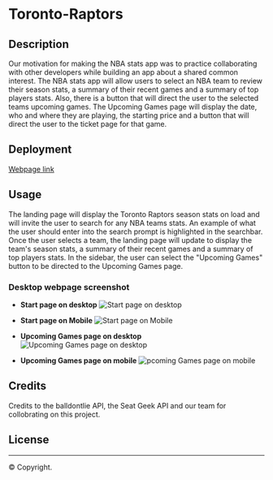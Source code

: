 # Toronto-Raptors

## Description
 Our motivation for making the NBA stats app was to practice collaborating with other developers while building an app about a shared common interest. The NBA stats app will allow users to select an NBA team to review their season stats, a summary of their recent games and a summary of top players stats. Also, there is a button that will direct the user to the selected teams upcoming games. The Upcoming Games page will display the date, who and where they are playing, the starting price and a button that will direct the user to the ticket page for that game.  


## Deployment
<a href="">Webpage link</a>

## Usage
The landing page will display the Toronto Raptors season stats on load and will invite the user to search for any NBA teams stats. An example of what the user should enter into the search prompt is highlighted in the searchbar. Once the user selects a team, the landing page will update to display the team's season stats, a summary of their recent games and a summary of top players stats. In the sidebar, the user can select the "Upcoming Games" button to be directed to the Upcoming Games page. 

### Desktop webpage screenshot
* <b>Start page on desktop</b>
<img src="" alt ="Start page on desktop"><br>

* <b>Start page on Mobile</b>
<img src="" alt ="Start page on Mobile"><br>

* <b>Upcoming Games page on desktop</b>
<img src="" alt ="Upcoming Games page on desktop"><br>

* <b>Upcoming Games page on mobile</b>
<img src="" alt ="pcoming Games page on mobile"><br>

## Credits
Credits to the balldontlie API, the Seat Geek API and our team for collobrating on this project.

## License


- - -
© Copyright.
